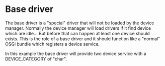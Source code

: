 <!--
Licensed to the Apache Software Foundation (ASF) under one or more
contributor license agreements.  See the NOTICE file distributed with
this work for additional information regarding copyright ownership.
The ASF licenses this file to You under the Apache License, Version 2.0
(the "License"); you may not use this file except in compliance with
the License.  You may obtain a copy of the License at

    http://www.apache.org/licenses/LICENSE-2.0

Unless required by applicable law or agreed to in writing, software
distributed under the License is distributed on an "AS IS" BASIS,
WITHOUT WARRANTIES OR CONDITIONS OF ANY KIND, either express or implied.
See the License for the specific language governing permissions and
limitations under the License.
-->

# Base driver

The base driver is a "special" driver that will not be loaded by the device manager.
Normally the device manager will load drivers if it find device which are idle... But before that can happen 
at least one device should exists. This is the role of a base driver and it should function like a "normal" OSGi
bundle which registers a device service.

In this example the base driver will provide two device service with a DEVICE_CATEGORY of "char".